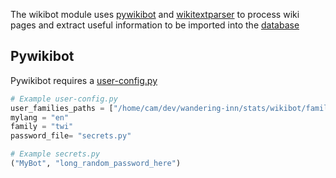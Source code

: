 The wikibot module uses [pywikibot]() and [wikitextparser]() to process wiki pages and extract
useful information to be imported into the [database]()

## Pywikibot
Pywikibot requires a [user-config.py]()
```python
# Example user-config.py
user_families_paths = ["/home/cam/dev/wandering-inn/stats/wikibot/families"]
mylang = "en"
family = "twi"
password_file= "secrets.py"
```

```python
# Example secrets.py
("MyBot", "long_random_password_here")
```
